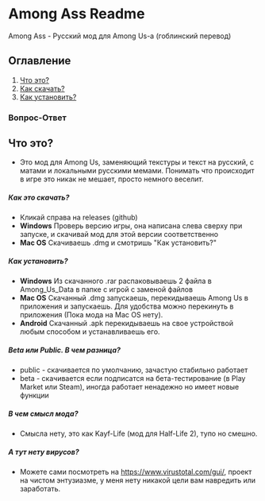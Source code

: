 # Among Ass Readme
Among Ass - Русский мод для Among Us-а (гоблинский перевод)

## Оглавление
1. [Что это?](#Что-это?)
2. [Как скачать?](#Как-это-скачать?)
3. [Как установить?](#Как-установить?)

### Вопрос-Ответ

## Что это?

- Это мод для Among Us, заменяющий текстуры и текст на русский, с матами и локальными русскими мемами. Понимать что происходит в игре это никак не мешает, просто немного веселит.

##### Как это скачать?

- Кликай справа на releases (github)
- **Windows** Проверь версию игры, она написана слева сверху при запуске, и скачивай мод для этой версии соответственно
- **Mac OS** Скачиваешь .dmg и смотришь "Как установить?"

##### Как установить?

- **Windows** Из скачанного .rar распаковываешь 2 файла в Among_Us_Data в папке с игрой с заменой файлов
- **Mac OS** Скачанный .dmg запускаешь, перекидываешь Among Us в приложения и запускаешь. Для удобства можно перекинуть в приложения (Пока мода на Mac OS нету).
- **Android** Скачанный .apk перекидываешь на свое устройствой любым способом и устанавливаешь его.

##### Beta или Public. В чем разница?

- public - скачивается по умолчанию, зачастую стабильно работает
- beta - скачивается если подписатся на бета-тестирование (в Play Market или  Steam), иногда работает ненадежно но имеет новые функции

##### В чем смысл мода?
- Смысла нету, это как Kayf-Life (мод для Half-Life 2), тупо но смешно.

##### А тут нету вирусов?
- Можете сами посмотреть на https://www.virustotal.com/gui/, проект на чистом энтузиазме, у меня нету никакой цели вам навредить или заработать.
